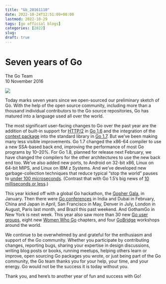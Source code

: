 ```yaml
---
title: "Gb_20161110"
date: 2022-10-24T12:51:09+08:00
lastmod: 2022-10-29
tags: [go official blogs]
categories: [2022]
slug:
draft: true
---
```


# Seven years of Go

The Go Team  
10 November 2016

![](https://go.dev/blog/7years/gopherbelly300.jpg)

Today marks seven years since we open-sourced our preliminary sketch of Go. With the help of the open source community, including more than a thousand individual contributors to the Go source repositories, Go has matured into a language used all over the world.

The most significant user-facing changes to Go over the past year are the addition of built-in support for [HTTP/2](https://www.youtube.com/watch?v=FARQMJndUn0#t=0m0s) in [Go 1.6](https://go.dev/doc/go1.6) and the integration of the [context package](https://blog.golang.org/context) into the standard library in [Go 1.7](https://go.dev/doc/go1.7). But we’ve been making many less visible improvements. Go 1.7 changed the x86-64 compiler to use a new SSA-based back end, improving the performance of most Go programs by 10–20%. For Go 1.8, planned for release next February, we have changed the compilers for the other architectures to use the new back end too. We’ve also added new ports, to Android on 32-bit x86, Linux on 64-bit MIPS, and Linux on IBM z Systems. And we’ve developed new garbage-collection techniques that reduce typical “stop the world” pauses to [under 100 microseconds](https://go.dev/design/17503-eliminate-rescan). (Contrast that with Go 1.5’s big news of [10 milliseconds or less](https://blog.golang.org/go15gc).)

This year kicked off with a global Go hackathon, the [Gopher Gala](https://blog.golang.org/gophergala), in January. Then there were [Go conferences](https://go.dev/wiki/Conferences) in India and Dubai in February, China and Japan in April, San Francisco in May, Denver in July, London in August, Paris last month, and Brazil this past weekend. And GothamGo in New York is next week. This year also saw more than 30 new [Go user groups](https://go.dev/wiki/GoUserGroups), eight new [Women Who Go](http://www.womenwhogo.org/) chapters, and four [GoBridge](https://golangbridge.org/) workshops around the world.

We continue to be overwhelmed by and grateful for the enthusiasm and support of the Go community. Whether you participate by contributing changes, reporting bugs, sharing your expertise in design discussions, writing blog posts or books, running meetups, helping others learn or improve, open sourcing Go packages you wrote, or just being part of the Go community, the Go team thanks you for your help, your time, and your energy. Go would not be the success it is today without you.

Thank you, and here’s to another year of fun and success with Go!